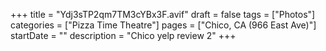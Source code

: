 +++
title = "Ydj3sTP2qm7TM3cYBx3F.avif"
draft = false
tags = ["Photos"]
categories = ["Pizza Time Theatre"]
pages = ["Chico, CA (966 East Ave)"]
startDate = ""
description = "Chico yelp review 2"
+++
